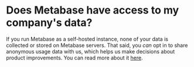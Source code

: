# Does Metabase have access to my company's data?

If you run Metabase as a self-hosted instance, none of your data is collected or stored on Metabase servers. That said, you *can* opt in to share anonymous usage data with us, which helps us make decisions about product improvements. You can read more about it [here][data-collection].

[data-collection]: ../../information-collection.html
